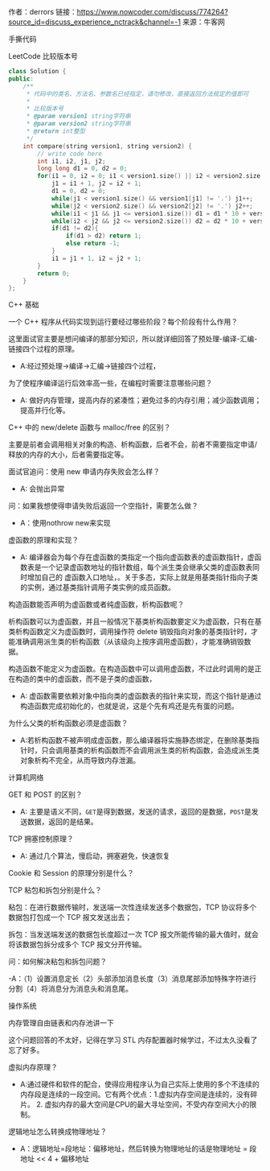 作者：derrors
链接：https://www.nowcoder.com/discuss/774264?source_id=discuss_experience_nctrack&channel=-1
来源：牛客网

手撕代码

LeetCode 比较版本号

```c++
class Solution {
public:
    /**
     * 代码中的类名、方法名、参数名已经指定，请勿修改，直接返回方法规定的值即可
     *
     * 比较版本号
     * @param version1 string字符串 
     * @param version2 string字符串 
     * @return int整型
     */
    int compare(string version1, string version2) {
        // write code here
        int i1, i2, j1, j2;
        long long d1 = 0, d2 = 0;
        for(i1 = 0, i2 = 0; i1 < version1.size() || i2 < version2.size(); ){
            j1 = i1 + 1, j2 = i2 + 1;
            d1 = 0, d2 = 0;
            while(j1 < version1.size() && version1[j1] != '.') j1++;
            while(j2 < version2.size() && version2[j2] != '.') j2++;
            while(i1 < j1 && j1 <= version1.size()) d1 = d1 * 10 + version1[i1++] - '0';
            while(i2 < j2 && j2 <= version2.size()) d2 = d2 * 10 + version2[i2++] - '0';
            if(d1 != d2){
                if(d1 > d2) return 1;
                else return -1;
            }
            i1 = j1 + 1, i2 = j2 + 1;
        }
        return 0;
    }    
};

```
C++ 基础

一个 C++ 程序从代码实现到运行要经过哪些阶段？每个阶段有什么作用？

这里面试官主要是想问编译的那部分知识，所以就详细回答了预处理-编译-汇编-链接四个过程的原理。

- A:经过预处理->编译->汇编->链接四个过程，

为了使程序编译运行后效率高一些，在编程时需要注意哪些问题？

- A: 做好内存管理，提高内存的紧凑性；避免过多的内存引用；减少函数调用；提高并行化等。


C++ 中的 new/delete 函数与 malloc/free 的区别？

主要是前者会调用相关对象的构造、析构函数，后者不会，前者不需要指定申请/释放的内存的大小，后者需要指定等。

面试官追问：使用 new 申请内存失败会怎么样？

- A: 会抛出异常

问：如果我想使得申请失败后返回一个空指针，需要怎么做？

- A：使用nothrow new来实现

虚函数的原理和实现？

- A: 编译器会为每个存在虚函数的类指定一个指向虚函数表的虚函数指针，虚函数表是一个记录虚函数地址的指针数组，每个派生类会继承父类的虚函数表同时增加自己的
虚函数入口地址，。关于多态，实际上就是用基类指针指向子类的实例，通过基类指针调用子类实例的成员函数。


构造函数能否声明为虚函数或者纯虚函数，析构函数呢？

析构函数可以为虚函数，并且一般情况下基类析构函数要定义为虚函数，只有在基类析构函数定义为虚函数时，调用操作符 delete 销毁指向对象的基类指针时，才能准确调用派生类的析构函数（从该级向上按序调用虚函数），才能准确销毁数据。

构造函数不能定义为虚函数。在构造函数中可以调用虚函数，不过此时调用的是正在构造的类中的虚函数，而不是子类的虚函数，
- A: 虚函数需要依赖对象中指向类的虚函数表的指针来实现，而这个指针是通过构造函数完成初始化的，也就是说，这是个先有鸡还是先有蛋的问题。

为什么父类的析构函数必须是虚函数？


- A:若析构函数不被声明成虚函数，那么编译器将实施静态绑定，在删除基类指针时，只会调用基类的析构函数而不会调用派生类的析构函数，会造成派生类对象析构不完全，从而导致内存泄漏。

计算机网络

GET 和 POST 的区别？

- A: 主要是语义不同，`GET`是得到数据，发送的请求，返回的是数据，`POST`是发送数据，返回的是结果。

TCP 拥塞控制原理？

- A: 通过几个算法，慢启动，拥塞避免，快速恢复

Cookie 和 Session 的原理分别是什么？

TCP 粘包和拆包分别是什么？

粘包：在进行数据传输时，发送端一次性连续发送多个数据包，TCP 协议将多个数据包打包成一个 TCP 报文发送出去；

拆包：当发送端发送的数据包长度超过一次 TCP 报文所能传输的最大值时，就会将该数据包拆分成多个 TCP 报文分开传输。

问：如何解决粘包和拆包问题？

-A：（1）设置消息定长（2）头部添加消息长度（3）消息尾部添加特殊字符进行分割（4）将消息分为消息头和消息尾。

操作系统

内存管理自由链表和内存池讲一下

这个问题回答的不太好，记得在学习 STL 内存配置器时候学过，不过太久没看了忘了好多。

虚拟内存原理？

- A:通过硬件和软件的配合，使得应用程序认为自己实际上使用的多个不连续的内存段是连续的一段空间。它有两个优点：1.虚拟内存空间是连续的，没有碎片。 2.
虚拟内存的最大空间是CPU的最大寻址空间，不受内存空间大小的限制。

逻辑地址怎么转换成物理地址？
- A：逻辑地址=段地址：偏移地址，然后转换为物理地址的话是物理地址 = 段地址 << 4 + 偏移地址